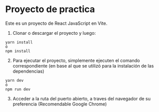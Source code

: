 # Proyecto de practica

Este es un proyecto de React JavaScript en Vite.

1. Clonar o descargar el proyecto y luego:

```
yarn install
ó
npm install
```

2. Para ejecutar el proyecto, simplemente ejecuten el comando correspondiente (en base al que se utilizó para la instalación de las dependencias)

```
yarn dev
ó
npm run dev
```

3. Acceder a la ruta del puerto abierto, a traves del navegador de su preferencia (Recomendable Google Chrome)
